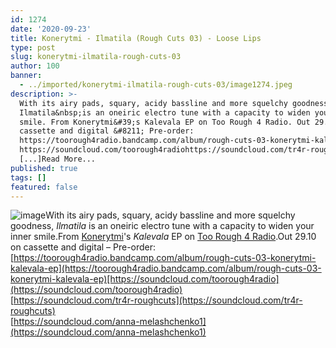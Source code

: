 ```yaml
---
id: 1274
date: '2020-09-23'
title: Konerytmi - Ilmatila (Rough Cuts 03) - Loose Lips
type: post
slug: konerytmi-ilmatila-rough-cuts-03
author: 100
banner:
  - ../imported/konerytmi-ilmatila-rough-cuts-03/image1274.jpeg
description: >-
  With its airy pads, squary, acidy bassline and more squelchy goodness,
  Ilmatila&nbsp;is an oneiric electro tune with a capacity to widen your inner
  smile. From Konerytmi&#39;s Kalevala EP on Too Rough 4 Radio. Out 29.10 on
  cassette and digital &#8211; Pre-order:
  https://toorough4radio.bandcamp.com/album/rough-cuts-03-konerytmi-kalevala-ep
  https://soundcloud.com/toorough4radiohttps://soundcloud.com/tr4r-roughcutshttps://soundcloud.com/anna-melashchenko1
  [...]Read More...
published: true
tags: []
featured: false
---
```

![image](../../imported/konerytmi-ilmatila-rough-cuts-03/image1274.jpeg)With its airy pads, squary, acidy bassline and more squelchy goodness, _Ilmatila_ is an oneiric electro tune with a capacity to widen your inner smile.From [Konerytmi](https://soundcloud.com/anna-melashchenko1)'s _Kalevala_ EP on [Too Rough 4 Radio](https://toorough4radio.bandcamp.com/).Out 29.10 on cassette and digital – Pre-order: [https://toorough4radio.bandcamp.com/album/rough-cuts-03-konerytmi-kalevala-ep](https://toorough4radio.bandcamp.com/album/rough-cuts-03-konerytmi-kalevala-ep)[https://soundcloud.com/toorough4radio](https://soundcloud.com/toorough4radio)  
[https://soundcloud.com/tr4r-roughcuts](https://soundcloud.com/tr4r-roughcuts)  
[https://soundcloud.com/anna-melashchenko1](https://soundcloud.com/anna-melashchenko1)
